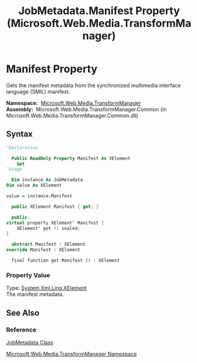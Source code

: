 ﻿---
title: JobMetadata.Manifest Property (Microsoft.Web.Media.TransformManager)
TOCTitle: Manifest Property
ms:assetid: P:Microsoft.Web.Media.TransformManager.JobMetadata.Manifest
ms:mtpsurl: https://msdn.microsoft.com/en-us/library/microsoft.web.media.transformmanager.jobmetadata.manifest(v=VS.90)
ms:contentKeyID: 35521159
ms.date: 06/14/2012
mtps_version: v=VS.90
f1_keywords:
- Microsoft.Web.Media.TransformManager.JobMetadata.Manifest
- Microsoft.Web.Media.TransformManager.JobMetadata.get_Manifest
dev_langs:
- csharp
- jscript
- vb
- FSharp
- cpp
api_location:
- Microsoft.Web.Media.TransformManager.Common.dll
api_name:
- Microsoft.Web.Media.TransformManager.JobMetadata.get_Manifest
- Microsoft.Web.Media.TransformManager.JobMetadata.Manifest
api_type:
- Managed
topic_type:
- apiref
- kbSyntax
product_family_name: VS
ROBOTS: INDEX,FOLLOW
---

# Manifest Property

Gets the manifest metadata from the synchronized multimedia interface language (SMIL) manifest.

**Namespace:**  [Microsoft.Web.Media.TransformManager](microsoft-web-media-transformmanager-namespace.md)  
**Assembly:**  Microsoft.Web.Media.TransformManager.Common (in Microsoft.Web.Media.TransformManager.Common.dll)

## Syntax

```vb
'Declaration

  Public ReadOnly Property Manifest As XElement
    Get
'Usage

  Dim instance As JobMetadata
Dim value As XElement

value = instance.Manifest
```

```csharp
  public XElement Manifest { get; }
```

```cpp
  public:
virtual property XElement^ Manifest {
    XElement^ get () sealed;
}
```

``` fsharp
  abstract Manifest : XElement
override Manifest : XElement
```

```jscript
  final function get Manifest () : XElement
```

### Property Value

Type: [System.Xml.Linq.XElement](https://msdn.microsoft.com/library/bb340098)  
The manifest metadata.  

## See Also

### Reference

[JobMetadata Class](jobmetadata-class-microsoft-web-media-transformmanager.md)

[Microsoft.Web.Media.TransformManager Namespace](microsoft-web-media-transformmanager-namespace.md)


